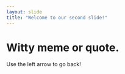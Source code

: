 ```yaml
---
layout: slide
title: "Welcome to our second slide!"
---
```

# Witty meme or quote.
Use the left arrow to go back!